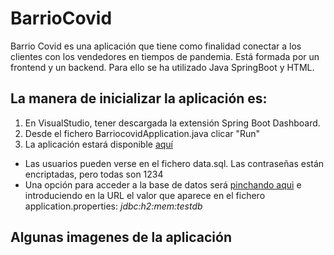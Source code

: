 # BarrioCovid

Barrio Covid es una aplicación que tiene como finalidad conectar a los clientes con los vendedores en tiempos de pandemia. 
Está formada por un frontend y un backend. Para ello se ha utilizado Java SpringBoot y HTML.

## La manera de inicializar la aplicación es:
1. En VisualStudio, tener descargada la extensión Spring Boot Dashboard.
2. Desde el fichero BarriocovidApplication.java clicar "Run"
3. La aplicación estará disponible [aquí](http://localhost:8080/login)

- Las usuarios pueden verse en el fichero data.sql. Las contraseñas están encriptadas, pero todas son 1234
- Una opción para acceder a la base de datos será [pinchando aqui](http://localhost:8080/h2-console/login.jsp?jsessionid=85049643984e57587fb4265b0ca960ec) e introduciendo en la URL el valor que aparece
en el fichero application.properties: _jdbc:h2:mem:testdb_

## Algunas imagenes de la aplicación
